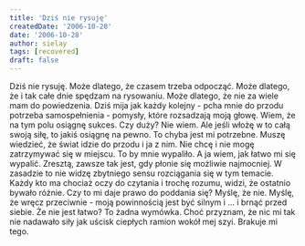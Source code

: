 ```yaml
---
title: 'Dziś nie rysuję'
createdDate: '2006-10-28'
date: '2006-10-28'
author: sielay
tags: [recovered]
draft: false
---
```


Dziś nie rysuję. Może dlatego, że czasem trzeba odpocząć. Może dlatego, że i tak całe dnie spędzam na rysowaniu. Może dlatego, że nie za wiele mam do powiedzenia. Dziś mija jak każdy kolejny - pcha mnie do przodu potrzeba samospełnienia - pomysły, które rozsadzają moją głowę. Wiem, że na tym polu osiągnę sukces. Czy duży? Nie wiem. Ale jeśli włożę w to całą swoją siłę, to jakiś osiągnę na pewno. To chyba jest mi potrzebne. Muszę wiedzieć, że świat idzie do przodu i ja z nim. Nie chcę i nie mogę zatrzymywać się w miejscu. To by mnie wypaliło. A ja wiem, jak łatwo mi się wypalić. Zresztą, zawsze tak jest, gdy płonie się możliwie najmocniej. W zasadzie to nie widzę zbytniego sensu rozciągania się w tym temacie. Każdy kto ma chociaż oczy do czytania i trochę rozumu, widzi, że ostatnio bywało różnie. Czy to mi daje prawo do poddania się? Myślę, że nie. Myślę, że wręcz przeciwnie - moją powinnością jest być silnym i … i brnąć przed siebie. Że nie jest łatwo? To żadna wymówka. Choć przyznam, że nic mi tak nie nadawało siły jak uścisk ciepłych ramion wokół mej szyi. Brakuje mi tego.